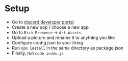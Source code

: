 <h1>Setup</h1>
  <ul>
    <li>Go to <a href="discord.com/developers/">discord developer portal</a></li>
    <li>Create a new app / choose a new app</li>
    <li>Go to <code>Rich Presence</code> -> <code>Art Assets</code></li>
    <li>Upload a picture and rename it to anything you like</li>
    <li>Configure config.json to your liking</li>
    <li>Run <code>npm install</code> in the same directory as package.json</li>
    <li>Finally, run <code>node index.js</code></li>
  </ul>
